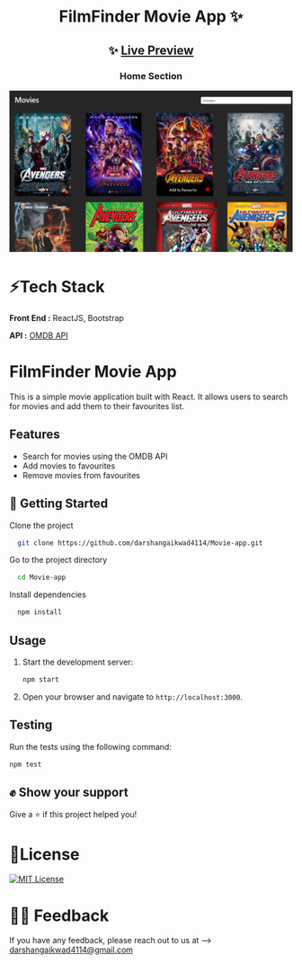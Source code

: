 <div align="center">

# FilmFinder Movie App ✨

## ✨ [Live Preview](https://darshan-movie-app.netlify.app/)

<h3>Home Section</h3>
<img src='./src/img/home.png'/>

</div>

# ⚡Tech Stack

**Front End :** ReactJS, Bootstrap

**API :** [OMDB API](https://www.omdbapi.com/)

# FilmFinder Movie App

This is a simple movie application built with React. It allows users to search for movies and add them to their favourites list.

## Features

- Search for movies using the OMDB API
- Add movies to favourites
- Remove movies from favourites

## 🚀 Getting Started

Clone the project

```bash
  git clone https://github.com/darshangaikwad4114/Movie-app.git
```

Go to the project directory

```bash
  cd Movie-app
```

Install dependencies

```bash
  npm install
```

## Usage

1. Start the development server:
    ```bash
    npm start
    ```
2. Open your browser and navigate to `http://localhost:3000`.

## Testing

Run the tests using the following command:
```bash
npm test
```

## ✊ Show your support

Give a ⭐️ if this project helped you!

# 📝License

[![MIT License](https://img.shields.io/badge/License-MIT-green.svg)](https://github.com/darshangaikwad4114/Movie-app/blob/main/LICENCE)

# 🙌🏻 Feedback

If you have any feedback, please reach out to us at --> darshangaikwad4114@gmail.com
